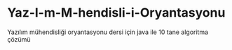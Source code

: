 # Yaz-l-m-M-hendisli-i-Oryantasyonu
Yazılım mühendisliği oryantasyonu dersi için java ile 10 tane algoritma çözümü
